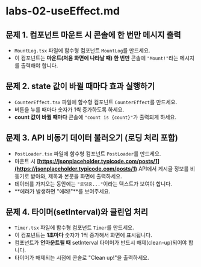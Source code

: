 # labs-02-useEffect.md

## 문제 1. 컴포넌트 마운트 시 콘솔에 한 번만 메시지 출력

- `MountLog.tsx` 파일에 함수형 컴포넌트 `MountLog`를 만드세요.
- 이 컴포넌트는 **마운트(처음 화면에 나타날 때) 한 번만**
  콘솔에 `"Mount!"`라는 메시지를 출력해야 합니다.

## 문제 2. state 값이 바뀔 때마다 효과 실행하기

- `CounterEffect.tsx` 파일에 함수형 컴포넌트 `CounterEffect`를 만드세요.
- 버튼을 누를 때마다 숫자가 1씩 증가하도록 하세요.
- **count 값이 바뀔 때마다**
  콘솔에 `"count is {count}"`가 출력되게 하세요.

## 문제 3. API 비동기 데이터 불러오기 (로딩 처리 포함)

- `PostLoader.tsx` 파일에 함수형 컴포넌트 `PostLoader`를 만드세요.
- 마운트 시 **[https://jsonplaceholder.typicode.com/posts/1](https://jsonplaceholder.typicode.com/posts/1)** API에서
  게시글 정보를 비동기로 받아와,
  제목과 본문을 화면에 출력하세요.
- 데이터를 가져오는 동안에는 `"로딩중..."`이라는 텍스트가 보여야 합니다.
- \*\*에러가 발생하면 "에러!"\*\*를 보여주세요.

## 문제 4. 타이머(setInterval)와 클린업 처리

- `Timer.tsx` 파일에 함수형 컴포넌트 `Timer`를 만드세요.
- 이 컴포넌트는 **1초마다** 숫자가 1씩 증가해서 화면에 표시됩니다.
- 컴포넌트가 **언마운트될 때**
  setInterval 타이머가 반드시 해제(clean-up)되어야 합니다.
- 타이머가 해제되는 시점에 콘솔로 "Clean up!"을 출력하세요.
